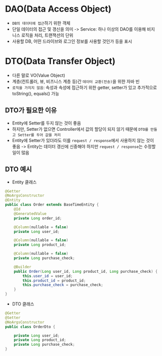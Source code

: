 # DAO(Data Access Object)
* `DB의 데이터에 접근`하기 위한 객체
* 단일 데이터의 접근 및 갱신을 의미 -> Service: 하나 이상의 DAO를 이용해 비지니스 로직을 처리, 트랜잭션의 단위
* 사용할 DB, 어떤 드라이브와 로그인 정보를 사용할 것인가 등을 표시

# DTO(Data Transfer Object)
* 다른 말로 VO(Value Object)
* 계층(컨트롤러, 뷰, 비즈니스 계층 등)간 `데이터 교환(전송)`을 위한 자바 빈
* `로직을 가지지 않음`: 속성과 속성에 접근하기 위한 getter, setter가 있고 추가적으로 toString(), equals() 가능
## DTO가 필요한 이유
* Entity에 Setter를 두지 않는 것이 좋음
* 하지만, Setter가 없으면 Controller에서 값의 할당이 되지 않기 때문에 `DTO를 만들고 Setter를 두어 값을 처리`
* Entity에 Setter가 있더라도 이를 `request / response`에서 사용하지 않는 것이 좋음 -> Entity는 데이터 갱신에 신중해야 하지만 `request / response`는 수정할 일이 많음
## DTO 예시
* Entity 클래스
```java
@Getter
@NoArgsConstructor
@Entity
public class Order extends BaseTimeEntity {
    @Id
    @GeneratedValue
    private Long order_id;

    @Column(nullable = false)
    private Long user_id;

    @Column(nullable = false)
    private Long product_id;

    @Column(nullable = false)
    private Long purchase_check;

    @Builder
    public Order(Long user_id, Long product_id, Long purchase_check) {
        this.user_id = user_id;
        this.product_id = product_id;
        this.purchase_check = purchase_check;
    }
}
```
* DTO 클래스
```java
@Getter
@Setter
@NoArgsConstructor
public class OrderDto {

    private Long user_id;
    private Long product_id;
    private Long purchase_check;
}
```

